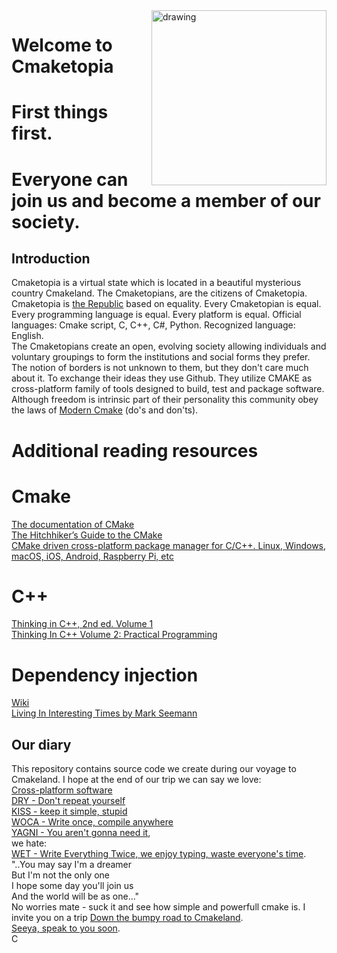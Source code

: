 <img src=https://user-images.githubusercontent.com/38818698/50577436-49bb4080-0e28-11e9-9427-476621a753d1.png alt="drawing" ALIGN="right" width="280"/>

# Welcome to Cmaketopia
# First things first.
# Everyone can join us and become a member of our society.
## Introduction
Cmaketopia is a virtual state which is located in a beautiful mysterious country Cmakeland. The Cmaketopians, are the citizens of Cmaketopia. Cmaketopia is [the Republic](https://en.wikipedia.org/wiki/Republic) based on equality. Every Cmaketopian is equal. Every programming language is equal. Every platform is equal. Official languages: Cmake script, C, C++, C#, Python. Recognized language: English.<br>The Cmaketopians create an open, evolving society allowing individuals and voluntary groupings to form the institutions and social forms they prefer. The notion of borders is not unknown to them, but they don't care much about it. To exchange their ideas they use Github. They utilize CMAKE as cross-platform family of tools designed to build, test and package software.
Although freedom is intrinsic part of their personality this community obey the laws of [Modern Cmake](https://gist.github.com/mbinna/c61dbb39bca0e4fb7d1f73b0d66a4fd1) (do's and don'ts).<br>
# Additional reading resources
# Cmake
[The documentation of CMake](https://cmake.org/cmake/help/latest/)<br>
[The Hitchhiker’s Guide to the CMake](https://cgold.readthedocs.io/en/latest/)<br>
[CMake driven cross-platform package manager for C/C++. Linux, Windows, macOS, iOS, Android, Raspberry Pi, etc](https://docs.hunter.sh/en/latest/)<br>
# C++
[Thinking in C++, 2nd ed. Volume 1](http://web.mit.edu/merolish/ticpp/Frames.html)<br>
[Thinking In C++ Volume 2: Practical Programming](http://web.mit.edu/merolish/ticpp/TicV2.html)
# Dependency injection
[Wiki](https://en.wikipedia.org/wiki/Dependency_injection)<br>
[Living In Interesting Times by Mark Seemann](http://blog.ploeh.dk/2009/01/28/LivingInInterestingTimes/)
## Our diary
This repository contains source code we create during our voyage to Cmakeland. I hope at the end of our trip we can say we love:<br>
[Cross-platform software](https://en.wikipedia.org/wiki/Cross-platform_software)<br>
[DRY - Don't repeat yourself](https://en.wikipedia.org/wiki/Don%27t_repeat_yourself)<br>
[KISS - keep it simple, stupid](https://en.wikipedia.org/wiki/KISS_principle)<br>
[WOCA - Write once, compile anywhere](https://en.wikipedia.org/wiki/Write_once,_compile_anywhere)<br>
[YAGNI - You aren't gonna need it](https://en.wikipedia.org/wiki/You_aren%27t_gonna_need_it),<br>
we hate:<br> [WET - Write Everything Twice, we enjoy typing, waste everyone's time](https://en.wikipedia.org/wiki/Don%27t_repeat_yourself).<br>
"..You may say I'm a dreamer<br>
But I'm not the only one<br>
I hope some day you'll join us<br>
And the world will be as one..."<br>
No worries mate - suck it and see how simple and powerfull cmake is. I invite you on a trip [Down the bumpy road to Cmakeland](https://unclecshark.github.io/blog/).<br>[Seeya, speak to you soon](https://unclecshark.github.io/).<br>C


